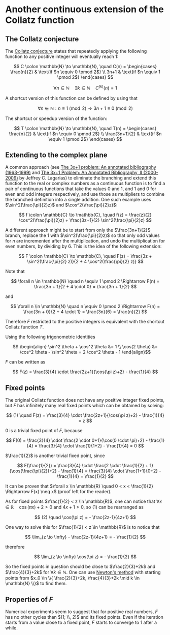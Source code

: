 Another continuous extension of the Collatz function
====================================================

The Collatz conjecture
----------------------

The [Collatz conjecture][cc] states that repeatedly applying the following
function to any positive integer will eventually reach $1$:

$$ C \colon \mathbb{N} \to \mathbb{N}, \quad C(n) =
\begin{cases}
\frac{n}{2} & \text{if $n \equiv 0 \pmod 2$} \\
3n+1 & \text{if $n \equiv 1 \pmod 2$}
\end{cases} $$

  [cc]: https://en.wikipedia.org/wiki/Collatz_conjecture

$$ \forall n \in \mathbb{N} \quad
\exists k \in \mathbb{N} \quad C^{(k)}(n) = 1 $$

A shortcut version of this function can be defined by using that

$$ \forall n \in \mathbb{N} :
n \equiv 1 \pmod 2 \Rightarrow 3n+1 \equiv 0 \pmod 2 $$

The shortcut or speedup version of the function:

$$ T \colon \mathbb{N} \to \mathbb{N}, \quad T(n) =
\begin{cases}
\frac{n}{2} & \text{if $n \equiv 0 \pmod 2$} \\
\frac{3n+1}{2} & \text{if $n \equiv 1 \pmod 2$}
\end{cases} $$

Extending to the complex plane
------------------------------

A common approach (see [The 3x+1 problem: An annotated bibliography
(1963-1999)][l1] and [The 3x+1 Problem: An Annotated Bibliography, II
(2000-2009)][l2] by Jeffrey C. Lagarias) to eliminate the branching and extend
this function to the real or complex numbers as a continuous function is to
find a pair of continuous functions that take the values 0 and 1, and 1 and 0
for even and odd integers respectively, and use those as multipliers to combine
the branched definition into a single addition. One such example uses
$\sin^2(\frac{\pi}{2}z)$ and $\cos^2(\frac{\pi}{2}z)$:

$$ f \colon \mathbb{C} \to \mathbb{C}, \quad f(z) =
\frac{z}{2} \cos^2(\frac{\pi}{2}z) +
\frac{3z+1}{2} \sin^2(\frac{\pi}{2}z) $$

  [l1]: https://arxiv.org/abs/math/0309224
  [l2]: https://arxiv.org/abs/math/0608208

A different approach might be to start from only the $\frac{3n+1}{2}$ branch,
replace the $1$ with $\sin^2(\frac{\pi}{2}z)$ so that only odd values for $n$
are incremented after the multiplication, and undo the multiplication for even
numbers, by dividing by 6. This is the idea of the following extension:

$$ F \colon \mathbb{C} \to \mathbb{C}, \quad
F(z) = \frac{3z + \sin^2(\frac{\pi}{2} z)}{2 + 4 \cos^2(\frac{\pi}{2} z)} $$

Note that

$$ \forall n \in \mathbb{N} \quad n \equiv 1 \pmod 2 \Rightarrow
F(n) = \frac{3n + 1}{2 + 4 \cdot 0} = \frac{3n + 1}{2} $$

and

$$ \forall n \in \mathbb{N} \quad n \equiv 0 \pmod 2 \Rightarrow
F(n) = \frac{3n + 0}{2 + 4 \cdot 1} = \frac{3n}{6} = \frac{n}{2} $$

Therefore $F$ restricted to the positive integers is equivalent with the
shortcut Collatz function $T$.

Using the following trigonometric identities

$$ \begin{align}
\sin^2 \theta + \cos^2 \theta &= 1 \\
\cos(2 \theta) &= \cos^2 \theta - \sin^2 \theta = 2 \cos^2 \theta - 1
\end{align}$$

$F$ can be written as

$$ F(z) = \frac{3}{4} \cdot \frac{2z+1}{\cos(\pi z)+2} - \frac{1}{4} $$

Fixed points
------------

The original Collatz function does not have any positive integer fixed points,
but $F$ has infinitely many real fixed points which can be obtained by solving:

$$ (1) \quad F(z) =
\frac{3}{4} \cdot \frac{2z+1}{\cos(\pi z)+2} - \frac{1}{4} = z $$

$0$ is a trivial fixed point of $F$, because

$$ F(0) =
\frac{3}{4} \cdot \frac{2 \cdot 0+1}{\cos(0 \cdot \pi)+2} - \frac{1}{4} =
\frac{3}{4} \cdot \frac{1}{1+2} - \frac{1}{4} = 0 $$

$\frac{1}{2}$ is another trivial fixed point, since

$$ F(\frac{1}{2}) =
\frac{3}{4} \cdot \frac{2 \cdot \frac{1}{2} + 1}{\cos(\frac{\pi}{2})+2} - \frac{1}{4} =
\frac{3}{4} \cdot \frac{1+1}{0+2} - \frac{1}{4} = \frac{1}{2} $$

It can be proven that
$\forall x \in \mathbb{R} \quad 0 < x < \frac{1}{2} \Rightarrow F(x) \neq x$
(proof left for the reader).

As for fixed points $\frac{1}{2} < z \in \mathbb{R}$, one can notice that
$\forall x \in \mathbb{R} \quad \cos(\pi x)+2 > 0$ and $4x+1>0$, so $(1)$ can
be rearranged as

$$ (2) \quad \cos(\pi z) = - \frac{2z-1}{4z+1} $$

One way to solve this for $\frac{1}{2} < z \in \mathbb{R}$ is to notice that

$$ \lim_{z \to \infty} - \frac{2z-1}{4z+1} = - \frac{1}{2} $$

therefore

$$ \lim_{z \to \infty} \cos(\pi z) = - \frac{1}{2} $$

So the fixed points in question should be close to $\frac{2}{3}+2k$ and
$\frac{4}{3}+2k$ for $\forall k \in \mathbb{N}$. One can use
[Newton's method][nm] with starting points from
$x_0 \in \\{ \frac{2}{3}+2k, \frac{4}{3}+2k \mid k \in \mathbb{N} \\}$ to find
them.

  [nm]: https://en.wikipedia.org/wiki/Newton%27s_method

Properties of $F$
-----------------

Numerical experiments seem to suggest that for positive real numbers, $F$ has
no other cycles than $(1; \\, 2)$ and its fixed points. Even if the iteration
starts from a value close to a fixed point, $F$ starts to converge to $1$ after
a while.
